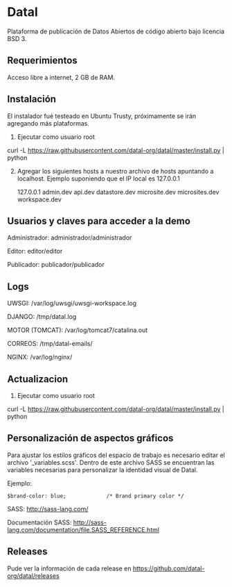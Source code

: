 
Datal
=====
Plataforma de publicación de Datos Abiertos de código abierto bajo licencia BSD 3.

Requerimientos
--------------

Acceso libre a internet, 2 GB de RAM.


Instalación
-----------

El instalador fué testeado en Ubuntu Trusty, próximamente se irán agregando más plataformas.

1. Ejecutar como usuario root

curl -L https://raw.githubusercontent.com/datal-org/datal/master/install.py | python

2. Agregar los siguientes hosts a nuestro archivo de hosts apuntando a localhost. Ejemplo suponiendo que el IP local es 127.0.0.1

    127.0.0.1 admin.dev api.dev datastore.dev microsite.dev microsites.dev  workspace.dev


Usuarios y claves para acceder a la demo
----------------------------------------

Administrador: administrador/administrador

Editor: editor/editor

Publicador: publicador/publicador


Logs
----
  UWSGI: /var/log/uwsgi/uwsgi-workspace.log
  
  DJANGO: /tmp/datal.log
    
  MOTOR (TOMCAT): /var/log/tomcat7/catalina.out
  
  CORREOS: /tmp/datal-emails/
  
  NGINX: /var/log/nginx/


Actualizacion
-------------

1. Ejecutar como usuario root

curl -L https://raw.githubusercontent.com/datal-org/datal/master/install.py | python


Personalización de aspectos gráficos
---------

Para ajustar los estilos gráficos del espacio de trabajo es necesario editar el archivo '_variables.scss'. Dentro de este 
archivo SASS se encuentran las variables necesarias para personalizar la identidad visual de Datal. 

Ejemplo:

    $brand-color: blue;				/* Brand primary color */


SASS: http://sass-lang.com/

Documentación SASS: http://sass-lang.com/documentation/file.SASS_REFERENCE.html


Releases
--------


Pude ver la información de cada release en https://github.com/datal-org/datal/releases
